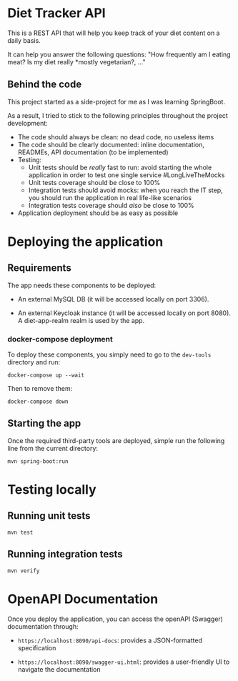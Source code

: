 # Diet Tracker API

This is a REST API that will help you keep track of your diet content on a daily basis. 

It can help you answer the following questions: "How frequently am I eating meat? Is my diet really *mostly vegetarian?, ..."

## Behind the code

This project started as a side-project for me as I was learning SpringBoot.

As a result, I tried to stick to the following principles throughout the project development:

* The code should always be clean: no dead code, no useless items
* The code should be clearly documented: inline documentation, READMEs, API documentation (to be implemented)
* Testing:
    - Unit tests should be *really* fast to run: avoid starting the whole application in order to test one single service #LongLiveTheMocks
    - Unit tests coverage should be close to 100%
    - Integration tests should avoid mocks: when you reach the IT step, you should run the application in real life-like scenarios
    - Integration tests coverage should *also* be close to 100%
* Application deployment should be as easy as possible

# Deploying the application

## Requirements

The app needs these components to be deployed:
* An external MySQL DB (it will be accessed locally on port 3306).

* An external Keycloak instance (it will be accessed locally on port 8080). A diet-app-realm realm is used by the app.

### docker-compose deployment

To deploy these components, you simply need to go to the `dev-tools` directory and run:

```
docker-compose up --wait
```

Then to remove them:

```
docker-compose down
```

## Starting the app

Once the required third-party tools are deployed, simple run the following line from the current directory:

```
mvn spring-boot:run
```

# Testing locally

## Running unit tests

```
mvn test
```

## Running integration tests

```
mvn verify
```

# OpenAPI Documentation

Once you deploy the application, you can access the openAPI (Swagger) documentation through:

* `https://localhost:8090/api-docs`: provides a JSON-formatted specification

* `https://localhost:8090/swagger-ui.html`: provides a user-friendly UI to navigate the documentation
